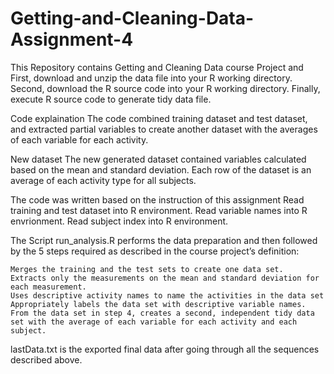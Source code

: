 # Getting-and-Cleaning-Data-Assignment-4
This Repository contains Getting and Cleaning Data course Project and 
   First, download and unzip the data file into your R working directory.
   Second, download the R source code into your R working directory.
   Finally, execute R source code to generate tidy data file.
   
Code explaination
The code combined training dataset and test dataset, and extracted partial variables to create another dataset with the averages of each variable for each activity.

New dataset
The new generated dataset contained variables calculated based on the mean and standard deviation. Each row of the dataset is an average of each activity type for all subjects.

The code was written based on the instruction of this assignment
Read training and test dataset into R environment. Read variable names into R envrionment. Read subject index into R environment.

The Script
run_analysis.R performs the data preparation and then followed by the 5 steps required as described in the course project’s definition:

    Merges the training and the test sets to create one data set.
    Extracts only the measurements on the mean and standard deviation for each measurement.
    Uses descriptive activity names to name the activities in the data set
    Appropriately labels the data set with descriptive variable names.
    From the data set in step 4, creates a second, independent tidy data set with the average of each variable for each activity and each       subject.
    
lastData.txt is the exported final data after going through all the sequences described above.
